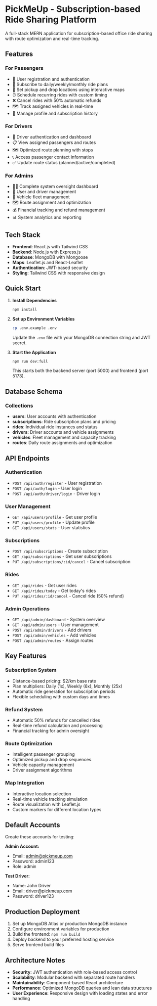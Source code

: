 # PickMeUp - Subscription-based Ride Sharing Platform

A full-stack MERN application for subscription-based office ride sharing with route optimization and real-time tracking.

## Features

### For Passengers
- 🔐 User registration and authentication
- 📅 Subscribe to daily/weekly/monthly ride plans
- 📍 Set pickup and drop locations using interactive maps
- ⏰ Schedule recurring rides with custom timing
- ❌ Cancel rides with 50% automatic refunds
- 🗺️ Track assigned vehicles in real-time
- 👤 Manage profile and subscription history

### For Drivers
- 🚗 Driver authentication and dashboard
- 📋 View assigned passengers and routes
- 🗺️ Optimized route planning with stops
- 📞 Access passenger contact information
- ✅ Update route status (planned/active/completed)

### For Admins
- 👨‍💼 Complete system oversight dashboard
- 👥 User and driver management
- 🚐 Vehicle fleet management
- 🗺️ Route assignment and optimization
- 💰 Financial tracking and refund management
- 📊 System analytics and reporting

## Tech Stack

- **Frontend**: React.js with Tailwind CSS
- **Backend**: Node.js with Express.js
- **Database**: MongoDB with Mongoose
- **Maps**: Leaflet.js and React-Leaflet
- **Authentication**: JWT-based security
- **Styling**: Tailwind CSS with responsive design

## Quick Start

1. **Install Dependencies**
   ```bash
   npm install
   ```

2. **Set up Environment Variables**
   ```bash
   cp .env.example .env
   ```
   Update the `.env` file with your MongoDB connection string and JWT secret.

3. **Start the Application**
   ```bash
   npm run dev:full
   ```
   This starts both the backend server (port 5000) and frontend (port 5173).

## Database Schema

### Collections
- **users**: User accounts with authentication
- **subscriptions**: Ride subscription plans and pricing
- **rides**: Individual ride instances and status
- **drivers**: Driver accounts and vehicle assignments
- **vehicles**: Fleet management and capacity tracking
- **routes**: Daily route assignments and optimization

## API Endpoints

### Authentication
- `POST /api/auth/register` - User registration
- `POST /api/auth/login` - User login
- `POST /api/auth/driver/login` - Driver login

### User Management
- `GET /api/users/profile` - Get user profile
- `PUT /api/users/profile` - Update profile
- `GET /api/users/stats` - User statistics

### Subscriptions
- `POST /api/subscriptions` - Create subscription
- `GET /api/subscriptions` - Get user subscriptions
- `PUT /api/subscriptions/:id/cancel` - Cancel subscription

### Rides
- `GET /api/rides` - Get user rides
- `GET /api/rides/today` - Get today's rides
- `PUT /api/rides/:id/cancel` - Cancel ride (50% refund)

### Admin Operations
- `GET /api/admin/dashboard` - System overview
- `GET /api/admin/users` - User management
- `POST /api/admin/drivers` - Add drivers
- `POST /api/admin/vehicles` - Add vehicles
- `POST /api/admin/routes` - Assign routes

## Key Features

### Subscription System
- Distance-based pricing: $2/km base rate
- Plan multipliers: Daily (1x), Weekly (6x), Monthly (25x)
- Automatic ride generation for subscription periods
- Flexible scheduling with custom days and times

### Refund System
- Automatic 50% refunds for cancelled rides
- Real-time refund calculation and processing
- Financial tracking for admin oversight

### Route Optimization
- Intelligent passenger grouping
- Optimized pickup and drop sequences
- Vehicle capacity management
- Driver assignment algorithms

### Map Integration
- Interactive location selection
- Real-time vehicle tracking simulation
- Route visualization with Leaflet.js
- Custom markers for different location types

## Default Accounts

Create these accounts for testing:

**Admin Account:**
- Email: admin@pickmeup.com
- Password: admin123
- Role: admin

**Test Driver:**
- Name: John Driver
- Email: driver@pickmeup.com
- Password: driver123

## Production Deployment

1. Set up MongoDB Atlas or production MongoDB instance
2. Configure environment variables for production
3. Build the frontend: `npm run build`
4. Deploy backend to your preferred hosting service
5. Serve frontend build files

## Architecture Notes

- **Security**: JWT authentication with role-based access control
- **Scalability**: Modular backend with separated route handlers
- **Maintainability**: Component-based React architecture
- **Performance**: Optimized MongoDB queries and lean data structures
- **User Experience**: Responsive design with loading states and error handling